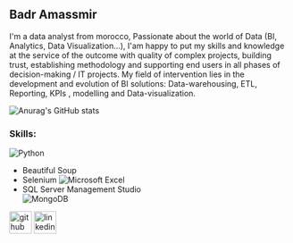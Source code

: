 ## Badr Amassmir
I'm a data analyst from morocco, Passionate about the world of Data (BI, Analytics, Data Visualization...), I'am happy to put my skills and knowledge at the service of the outcome with quality of complex projects, building trust, establishing methodology  and supporting end users in all phases of decision-making / IT projects.
My field of intervention lies in the development and evolution of BI solutions: Data-warehousing, ETL, Reporting, KPIs , modelling and Data-visualization.

![Anurag's GitHub stats](https://github-readme-stats.vercel.app/api?username=BadrAmassmir&show_icons=true&theme=tokyonight)

 ### Skills:

 ![Python](https://img.shields.io/badge/python-3670A0?style=for-the-badge&logo=python&logoColor=ffdd54)
 * Beautiful Soup 
 * Selenium 
 ![Microsoft Excel](https://img.shields.io/badge/Microsoft_Excel-217346?style=for-the-badge&logo=microsoft-excel&logoColor=white)    
 * SQL Server Management Studio  
 ![MongoDB](https://img.shields.io/badge/MongoDB-%234ea94b.svg?style=for-the-badge&logo=mongodb&logoColor=white)

 

[<img src='https://cdn.jsdelivr.net/npm/simple-icons@3.0.1/icons/github.svg' alt='github' height='40'>](https://github.com/BadrAmassmir )  [<img src='https://cdn.jsdelivr.net/npm/simple-icons@3.0.1/icons/linkedin.svg' alt='linkedin' height='40'>](https://www.linkedin.com/in/badr-amassmir-392baa20a/)  

  

